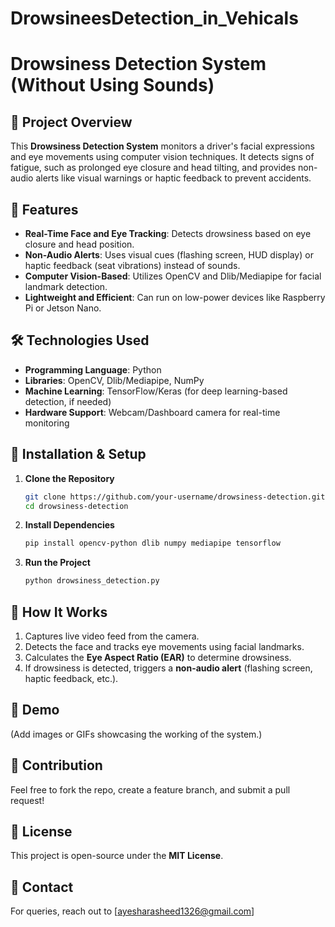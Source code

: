 # DrowsineesDetection_in_Vehicals
# Drowsiness Detection System (Without Using Sounds)

## 📌 Project Overview
This **Drowsiness Detection System** monitors a driver's facial expressions and eye movements using computer vision techniques. It detects signs of fatigue, such as prolonged eye closure and head tilting, and provides non-audio alerts like visual warnings or haptic feedback to prevent accidents.

## 🚀 Features
- **Real-Time Face and Eye Tracking**: Detects drowsiness based on eye closure and head position.
- **Non-Audio Alerts**: Uses visual cues (flashing screen, HUD display) or haptic feedback (seat vibrations) instead of sounds.
- **Computer Vision-Based**: Utilizes OpenCV and Dlib/Mediapipe for facial landmark detection.
- **Lightweight and Efficient**: Can run on low-power devices like Raspberry Pi or Jetson Nano.

## 🛠️ Technologies Used
- **Programming Language**: Python
- **Libraries**: OpenCV, Dlib/Mediapipe, NumPy
- **Machine Learning**: TensorFlow/Keras (for deep learning-based detection, if needed)
- **Hardware Support**: Webcam/Dashboard camera for real-time monitoring

## 📂 Installation & Setup
1. **Clone the Repository**
   ```sh
   git clone https://github.com/your-username/drowsiness-detection.git
   cd drowsiness-detection
   ```
2. **Install Dependencies**
   ```sh
   pip install opencv-python dlib numpy mediapipe tensorflow
   ```
3. **Run the Project**
   ```sh
   python drowsiness_detection.py
   ```

## 🎯 How It Works
1. Captures live video feed from the camera.
2. Detects the face and tracks eye movements using facial landmarks.
3. Calculates the **Eye Aspect Ratio (EAR)** to determine drowsiness.
4. If drowsiness is detected, triggers a **non-audio alert** (flashing screen, haptic feedback, etc.).

## 📸 Demo
(Add images or GIFs showcasing the working of the system.)

## 🤝 Contribution
Feel free to fork the repo, create a feature branch, and submit a pull request!

## 📜 License
This project is open-source under the **MIT License**.

## 📧 Contact
For queries, reach out to [ayesharasheed1326@gmail.com] 
